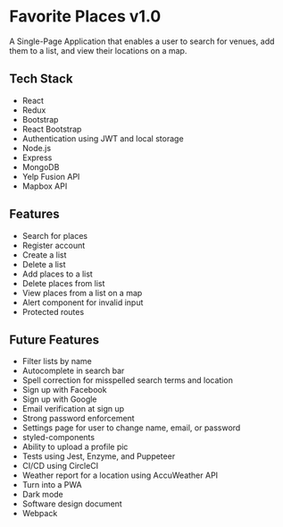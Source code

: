 # Favorite Places v1.0

A Single-Page Application that enables a user to search for venues, add them to a list, and view their locations on a map.

## Tech Stack

- React
- Redux
- Bootstrap
- React Bootstrap
- Authentication using JWT and local storage
- Node.js
- Express
- MongoDB
- Yelp Fusion API
- Mapbox API

## Features

- Search for places
- Register account
- Create a list
- Delete a list
- Add places to a list
- Delete places from list
- View places from a list on a map
- Alert component for invalid input
- Protected routes

## Future Features

- Filter lists by name
- Autocomplete in search bar
- Spell correction for misspelled search terms and location
- Sign up with Facebook
- Sign up with Google
- Email verification at sign up
- Strong password enforcement
- Settings page for user to change name, email, or password
- styled-components
- Ability to upload a profile pic
- Tests using Jest, Enzyme, and Puppeteer
- CI/CD using CircleCI
- Weather report for a location using AccuWeather API
- Turn into a PWA
- Dark mode
- Software design document
- Webpack
